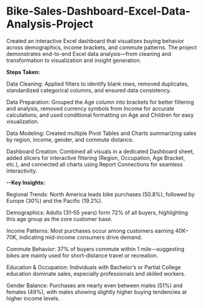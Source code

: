 # Bike-Sales-Dashboard-Excel-Data-Analysis-Project
Created an interactive Excel dashboard that visualizes buying behavior across demographics, income brackets, and commute patterns. The project demonstrates end-to-end Excel data analysis—from cleaning and transformation to visualization and insight generation.

**Steps Taken:**

Data Cleaning: Applied filters to identify blank rows, removed duplicates, standardized categorical columns, and ensured data consistency.

Data Preparation: Grouped the Age column into brackets for better filtering and analysis, removed currency symbols from Income for accurate calculations, and used conditional formatting on Age and Children for easy visualization.

Data Modeling: Created multiple Pivot Tables and Charts summarizing sales by region, income, gender, and commute distance.

Dashboard Creation: Combined all visuals in a dedicated Dashboard sheet, added slicers for interactive filtering (Region, Occupation, Age Bracket, etc.), and connected all charts using Report Connections for seamless interactivity.

**--Key Insights:**

Regional Trends: North America leads bike purchases (50.8%), followed by Europe (30%) and the Pacific (19.2%).

Demographics: Adults (31–55 years) form 72% of all buyers, highlighting this age group as the core customer base.

Income Patterns: Most purchases occur among customers earning 40K–70K, indicating mid-income consumers drive demand.

Commute Behavior: 37% of buyers commute within 1 mile—suggesting bikes are mainly used for short-distance travel or recreation.

Education & Occupation: Individuals with Bachelor’s or Partial College education dominate sales, especially professionals and skilled workers.

Gender Balance: Purchases are nearly even between males (51%) and females (49%), with males showing slightly higher buying tendencies at higher income levels.
